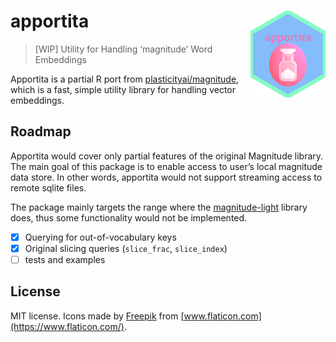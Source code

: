 
<!-- README.md is generated from README.Rmd. Please edit that file -->

# apportita <a href='https://paithiov909.github.io/apportita'><img src='man/figures/logo.png' align="right" height="139" /></a>

> \[WIP\] Utility for Handling ‘magnitude’ Word Embeddings

<!-- badges: start -->
<!-- badges: end -->

Apportita is a partial R port from
[plasticityai/magnitude](https://github.com/plasticityai/magnitude),
which is a fast, simple utility library for handling vector embeddings.

## Roadmap

Apportita would cover only partial features of the original Magnitude
library. The main goal of this package is to enable access to user’s
local magnitude data store. In other words, apportita would not support
streaming access to remote sqlite files.

The package mainly targets the range where the
[magnitude-light](https://github.com/davebulaval/magnitude-light)
library does, thus some functionality would not be implemented.

-   [x] Querying for out-of-vocabulary keys
-   [x] Original slicing queries (`slice_frac`, `slice_index`)
-   [ ] tests and examples

## License

MIT license. Icons made by [Freepik](https://www.freepik.com) from
[www.flaticon.com](https://www.flaticon.com/).
